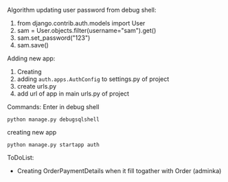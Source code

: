 Algorithm updating user password from debug shell:
1. from django.contrib.auth.models import User
2. sam = User.objects.filter(username="sam").get()
3. sam.set_password("123")
4. sam.save()

Adding new app:
1. Creating
2. adding `auth.apps.AuthConfig` to settings.py of project 
3. create urls.py
4. add url of app in main urls.py of project 

Commands:
Enter in debug shell
```shell
python manage.py debugsqlshell
```
creating new app
```shell
python manage.py startapp auth
```


ToDoList:
- Creating OrderPaymentDetails when it fill
togather with Order (adminka)



